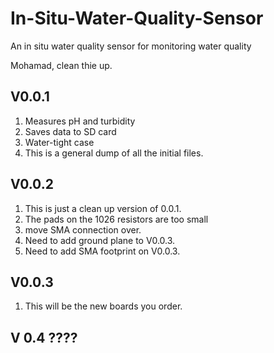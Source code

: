 # In-Situ-Water-Quality-Sensor
An in situ water quality sensor for monitoring water quality

Mohamad, clean thie up. 

## V0.0.1
1. Measures pH and turbidity 
1. Saves data to SD card
1. Water-tight case 
1. This is a general dump of all the initial files. 

## V0.0.2
1. This is just a clean up version of 0.0.1. 
1. The pads on the 1026 resistors are too small
1. move SMA connection over.
1. Need to add ground plane to V0.0.3.
1. Need to add SMA footprint on V0.0.3.

## V0.0.3
1. This will be the new boards you order. 



## V 0.4 ????



























